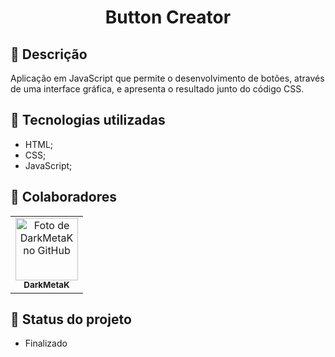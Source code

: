 <h1 align="center">Button Creator</h1>

## :memo: Descrição
Aplicação em JavaScript que permite o desenvolvimento de botões, através de uma interface gráfica, e apresenta o resultado junto do código CSS.

## :wrench: Tecnologias utilizadas
* HTML;
* CSS;
* JavaScript;

## :handshake: Colaboradores
<table>
  <tr>
    <td align="center">
      <a href="https://github.com/DarkMetaK">
        <img src="https://avatars.githubusercontent.com/u/77026784?v=4" width="100px;" alt="Foto de DarkMetaK no GitHub"/><br>
        <sub>
          <b>DarkMetaK</b>
        </sub>
      </a>
    </td>
  </tr>
</table>

## :dart: Status do projeto
* Finalizado
